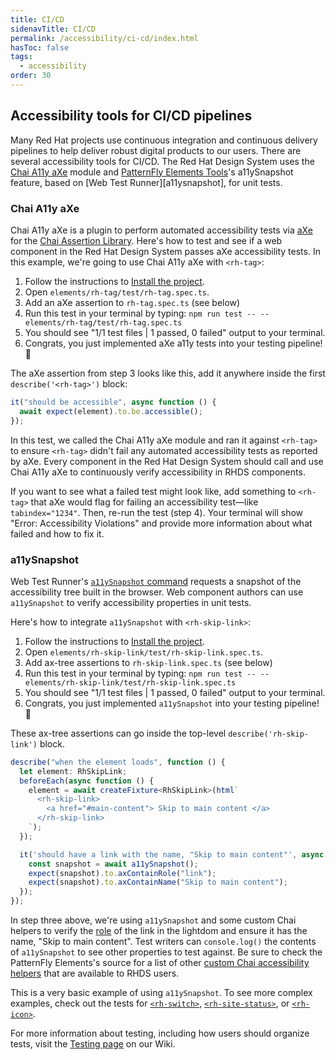 ```yaml
---
title: CI/CD
sidenavTitle: CI/CD
permalink: /accessibility/ci-cd/index.html
hasToc: false
tags:
  - accessibility
order: 30
---
```


<script data-helmet type="module">
  import '@rhds/elements/rh-code-block/rh-code-block.js';
</script>

## Accessibility tools for CI/CD pipelines

Many Red Hat projects use continuous integration and continuous delivery pipelines to help deliver robust digital products to our users. There are several accessibility tools for CI/CD. The Red Hat Design System uses the [Chai A11y aXe][chaia11yaxe] module and [PatternFly Elements Tools][pfe-tools]'s a11ySnapshot feature, based on [Web Test Runner][a11ysnapshot], for unit tests.

### Chai A11y aXe

Chai A11y aXe is a plugin to perform automated accessibility tests via [aXe](https://www.deque.com/axe/) for the [Chai Assertion Library](https://www.chaijs.com/). Here's how to test and see if a web component in the Red Hat Design System passes aXe accessibility tests. In this example, we're going to use Chai A11y aXe with `<rh-tag>`:

1. Follow the instructions to [Install the project](https://ux.redhat.com/get-started/developers/contributing/).
1. Open `elements/rh-tag/test/rh-tag.spec.ts`.
1. Add an aXe assertion to `rh-tag.spec.ts` (see below)
1. Run this test in your terminal by typing: `npm run test -- -- elements/rh-tag/test/rh-tag.spec.ts`
1. You should see "1/1 test files | 1 passed, 0 failed" output to your terminal.
1. Congrats, you just implemented aXe a11y tests into your testing pipeline! 🎉

The aXe assertion from step 3 looks like this, add it anywhere inside the first `describe('<rh-tag>')` block:

<rh-code-block highlighting="prerendered">

```ts
it("should be accessible", async function () {
  await expect(element).to.be.accessible();
});
```

</rh-code-block>

In this test, we called the Chai A11y aXe module and ran it against `<rh-tag>` to ensure `<rh-tag>` didn't fail any automated accessibility tests as reported by aXe. Every component in the Red Hat Design System should call and use Chai A11y aXe to continuously verify accessibility in RHDS components.

If you want to see what a failed test might look like, add something to `<rh-tag>` that aXe would flag for failing an accessibility test—like `tabindex="1234"`. Then, re-run the test (step 4). Your terminal will show "Error: Accessibility Violations" and provide more information about what failed and how to fix it.

### a11ySnapshot

Web Test Runner's [`a11ySnapshot` command](https://modern-web.dev/docs/test-runner/commands/#accessibility-snapshot) requests a snapshot of the accessibility tree built in the browser. Web component authors can use `a11ySnapshot` to verify accessibility properties in unit tests.

Here's how to integrate `a11ySnapshot` with `<rh-skip-link>`:

1. Follow the instructions to [Install the project](https://ux.redhat.com/get-started/developers/contributing/).
1. Open `elements/rh-skip-link/test/rh-skip-link.spec.ts`.
1. Add ax-tree assertions to `rh-skip-link.spec.ts` (see below)
1. Run this test in your terminal by typing: `npm run test -- -- elements/rh-skip-link/test/rh-skip-link.spec.ts`
1. You should see "1/1 test files | 1 passed, 0 failed" output to your terminal.
1. Congrats, you just implemented `a11ySnapshot` into your testing pipeline! 🎉

These ax-tree assertions can go inside the top-level `describe('rh-skip-link')` block.

<rh-code-block highlighting="prerendered">

```ts
describe("when the element loads", function () {
  let element: RhSkipLink;
  beforeEach(async function () {
    element = await createFixture<RhSkipLink>(html`
      <rh-skip-link>
        <a href="#main-content"> Skip to main content </a>
      </rh-skip-link>
    `);
  });

  it('should have a link with the name, "Skip to main content"', async function () {
    const snapshot = await a11ySnapshot();
    expect(snapshot).to.axContainRole("link");
    expect(snapshot).to.axContainName("Skip to main content");
  });
});
```

</rh-code-block>

In step three above, we're using `a11ySnapshot` and some custom Chai helpers to verify the [role][linkrole] of the link in the lightdom and ensure it has the name, "Skip to main content". Test writers can `console.log()` the contents of `a11ySnapshot` to see other properties to test against. Be sure to check the PatternFly Elements's source for a list of other [custom Chai accessibility helpers](https://github.com/patternfly/patternfly-elements/blob/main/tools/pfe-tools/test/a11y-snapshot.ts#L321-L332) that are available to RHDS users.

This is a very basic example of using `a11ySnapshot`. To see more complex examples, check out the tests for [`<rh-switch>`](https://github.com/RedHat-UX/red-hat-design-system/blob/main/elements/rh-switch/test/rh-switch.spec.ts), [`<rh-site-status>`](https://github.com/RedHat-UX/red-hat-design-system/blob/main/elements/rh-site-status/test/rh-site-status.spec.ts), or [`<rh-icon>`](https://github.com/RedHat-UX/red-hat-design-system/blob/main/elements/rh-icon/test/rh-icon.spec.ts).

For more information about testing, including how users should organize tests, visit the [Testing page](https://github.com/RedHat-UX/red-hat-design-system/wiki/Testing) on our Wiki.

[chaia11yaxe]: https://open-wc.org/docs/testing/chai-a11y-axe/
[pfe-tools]: https://github.com/patternfly/patterfly-elements/tree/main/tools/pfe-tools/
[allysnapshot]: https://modern-web.dev/docs/test-runner/commands/#accessibility-snapshot
[linkrole]: https://developer.mozilla.org/en-US/docs/Web/Accessibility/ARIA/Roles/link_role
